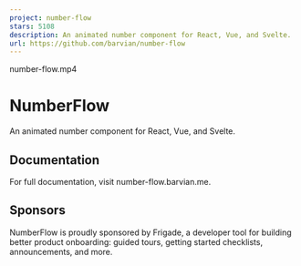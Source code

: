 ```yaml
---
project: number-flow
stars: 5108
description: An animated number component for React, Vue, and Svelte.
url: https://github.com/barvian/number-flow
---
```


number-flow.mp4

NumberFlow
==========

An animated number component for React, Vue, and Svelte.

Documentation
-------------

For full documentation, visit number-flow.barvian.me.

Sponsors
--------

NumberFlow is proudly sponsored by Frigade, a developer tool for building better product onboarding: guided tours, getting started checklists, announcements, and more.
